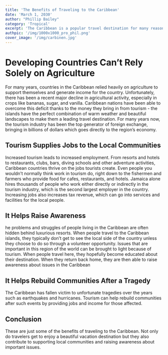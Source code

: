 ```yaml
---
title: 'The Benefits of Traveling to the Caribbean'
date: 'March 1, 2030'
author: "Phillip Bailey"
category: 'Tropical'
excerpt: 'The Caribbean is a popular travel destination for many reasons. Not only does it offer warm weather and beautiful landscapes, but it also provides many benefits to both travelers and the local communities.'
authpic: '/img/1000x1000_pro_phil.png'
cover_image: '/img/carbinen.jpg'
---
```


# Developing Countries Can’t Rely Solely on Agriculture

For many years, countries in the Caribbean relied heavily on agriculture to support themselves and generate income for the country. Unfortunately, there has been a recent major decline in agricultural activity, especially in crops like bananas, sugar, and vanilla. Caribbean nations have been able to overcome this deficit thanks to the money they bring in from tourism - the islands have the perfect combination of warm weather and beautiful landscapes to make them a leading travel destination. For many years now, the tourism industry has been the top generator of foreign exchange, bringing in billions of dollars which goes directly to the region’s economy.

## Tourism Supplies Jobs to the Local Communities

Increased tourism leads to increased employment. From resorts and hotels to restaurants, clubs, bars, diving schools and other adventure activities, Caribbean countries thrive on the jobs tourists create. Even people you wouldn’t normally think work in tourism do, right down to the fishermen and farmers who provide food for cafes, restaurants, and hotels. Jamaica alone hires thousands of people who work either directly or indirectly in the tourism industry, which is the second largest employer in the country. Increasing jobs also increases tax revenue, which can go into services and facilities for the local people.

## It Helps Raise Awareness

he problems and struggles of people living in the Caribbean are often hidden behind luxurious resorts. When people travel to the Caribbean islands, they typically don’t get to see the local side of the country unless they choose to do so through a volunteer opportunity. Issues that are important in this region of the world can be brought to light because of tourism. When people travel here, they hopefully become educated about their destination. When they return back home, they are then able to raise awareness about issues in the Caribbean

## It Helps Rebuild Communities After a Tragedy

The Caribbean has fallen victim to unfortunate tragedies over the years such as earthquakes and hurricanes. Tourism can help rebuild communities after such events by providing jobs and income for those affected.

## Conclusion

These are just some of the benefits of traveling to the Caribbean. Not only do travelers get to enjoy a beautiful vacation destination but they also contribute to supporting local communities and raising awareness about important issues.